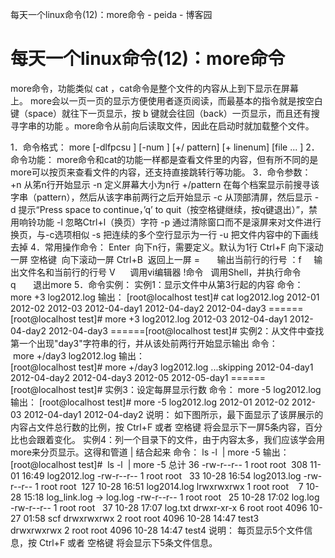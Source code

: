 每天一个linux命令(12)：more命令 - peida - 博客园

#  每天一个linux命令(12)：more命令

more命令，功能类似 cat ，cat命令是整个文件的内容从上到下显示在屏幕上。 more会以一页一页的显示方便使用者逐页阅读，而最基本的指令就是按空白键（space）就往下一页显示，按 b 键就会往回（back）一页显示，而且还有搜寻字串的功能 。more命令从前向后读取文件，因此在启动时就加载整个文件。

1．命令格式：
more [-dlfpcsu ] [-num ] [+/ pattern] [+ linenum] [file ... ]
2．命令功能：
more命令和cat的功能一样都是查看文件里的内容，但有所不同的是more可以按页来查看文件的内容，还支持直接跳转行等功能。
3．命令参数：
+n 从笫n行开始显示
-n 定义屏幕大小为n行
+/pattern 在每个档案显示前搜寻该字串（pattern），然后从该字串前两行之后开始显示
-c 从顶部清屏，然后显示
-d 提示“Press space to continue，’q’ to quit（按空格键继续，按q键退出）”，禁用响铃功能
-l 忽略Ctrl+l（换页）字符
-p 通过清除窗口而不是滚屏来对文件进行换页，与-c选项相似
-s 把连续的多个空行显示为一行
-u 把文件内容中的下画线去掉
4．常用操作命令：
Enter  向下n行，需要定义。默认为1行
Ctrl+F 向下滚动一屏
空格键  向下滚动一屏
Ctrl+B  返回上一屏
=       输出当前行的行号
：f     输出文件名和当前行的行号
V      调用vi编辑器
!命令   调用Shell，并执行命令
q       退出more
5．命令实例：
实例1：显示文件中从第3行起的内容
命令：
more +3 log2012.log
输出：
[root@localhost test]# cat log2012.log
2012-01
2012-02
2012-03
2012-04-day1
2012-04-day2
2012-04-day3
======[root@localhost test]# more +3 log2012.log
2012-03
2012-04-day1
2012-04-day2
2012-04-day3
======[root@localhost test]#
实例2：从文件中查找第一个出现"day3"字符串的行，并从该处前两行开始显示输出
命令：
 more +/day3 log2012.log
输出：
[root@localhost test]# more +/day3 log2012.log
...skipping
2012-04-day1
2012-04-day2
2012-04-day3
2012-05
2012-05-day1
======[root@localhost test]#
实例3：设定每屏显示行数
命令：
more -5 log2012.log
输出：
[root@localhost test]# more -5 log2012.log
2012-01
2012-02
2012-03
2012-04-day1
2012-04-day2
说明：
如下图所示，最下面显示了该屏展示的内容占文件总行数的比例，按 Ctrl+F 或者 空格键 将会显示下一屏5条内容，百分比也会跟着变化。
实例4：列一个目录下的文件，由于内容太多，我们应该学会用more来分页显示。这得和管道 | 结合起来
命令：
ls -l  | more -5
输出：
[root@localhost test]#  ls -l  | more -5
总计 36
-rw-r--r-- 1 root root  308 11-01 16:49 log2012.log
-rw-r--r-- 1 root root   33 10-28 16:54 log2013.log
-rw-r--r-- 1 root root  127 10-28 16:51 log2014.log
lrwxrwxrwx 1 root root    7 10-28 15:18 log_link.log -> log.log
-rw-r--r-- 1 root root   25 10-28 17:02 log.log
-rw-r--r-- 1 root root   37 10-28 17:07 log.txt
drwxr-xr-x 6 root root 4096 10-27 01:58 scf
drwxrwxrwx 2 root root 4096 10-28 14:47 test3
drwxrwxrwx 2 root root 4096 10-28 14:47 test4
说明：
每页显示5个文件信息，按 Ctrl+F 或者 空格键 将会显示下5条文件信息。